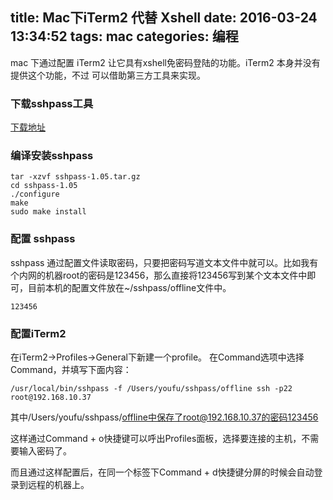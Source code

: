 title: Mac下iTerm2 代替 Xshell
date: 2016-03-24 13:34:52
tags: mac
categories: 编程
---

mac 下通过配置 iTerm2 让它具有xshell免密码登陆的功能。iTerm2 本身并没有提供这个功能，不过
可以借助第三方工具来实现。

### 下载sshpass工具

[下载地址](http://heanet.dl.sourceforge.net/project/sshpass/sshpass/1.05/sshpass-1.05.tar.gz)
### 编译安装sshpass
```
tar -xzvf sshpass-1.05.tar.gz
cd sshpass-1.05
./configure
make
sudo make install
```
### 配置 sshpass
sshpass 通过配置文件读取密码，只要把密码写道文本文件中就可以。比如我有个内网的机器root的密码是123456，那么直接将123456写到某个文本文件中即可，目前本机的配置文件放在~/sshpass/offline文件中。
```
123456
```
### 配置iTerm2
在iTerm2->Profiles->General下新建一个profile。
在Command选项中选择Command，并填写下面内容：
```
/usr/local/bin/sshpass -f /Users/youfu/sshpass/offline ssh -p22 root@192.168.10.37
```
其中/Users/youfu/sshpass/offline中保存了root@192.168.10.37的密码123456

这样通过Command + o快捷键可以呼出Profiles面板，选择要连接的主机，不需要输入密码了。

而且通过这样配置后，在同一个标签下Command + d快捷键分屏的时候会自动登录到远程的机器上。
